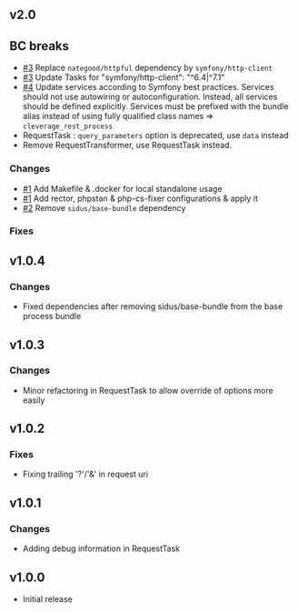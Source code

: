 v2.0
------

## BC breaks

* [#3](https://github.com/cleverage/rest-process-bundle/issues/3) Replace `nategood/httpful` dependency by `symfony/http-client`
* [#3](https://github.com/cleverage/rest-process-bundle/issues/5) Update Tasks for "symfony/http-client": "^6.4|^7.1"
* [#4](https://github.com/cleverage/rest-process-bundle/issues/4) Update services according to Symfony best practices. 
Services should not use autowiring or autoconfiguration. Instead, all services should be defined explicitly.
Services must be prefixed with the bundle alias instead of using fully qualified class names => `cleverage_rest_process`
* RequestTask : `query_parameters` option is deprecated, use `data` instead
* Remove RequestTransformer, use RequestTask instead.

### Changes

* [#1](https://github.com/cleverage/rest-process-bundle/issues/1) Add Makefile & .docker for local standalone usage
* [#1](https://github.com/cleverage/rest-process-bundle/issues/1) Add rector, phpstan & php-cs-fixer configurations & apply it
* [#2](https://github.com/cleverage/rest-process-bundle/issues/2) Remove `sidus/base-bundle` dependency

### Fixes

v1.0.4
------

### Changes

* Fixed dependencies after removing sidus/base-bundle from the base process bundle

v1.0.3
------

### Changes

* Minor refactoring in RequestTask to allow override of options more easily

v1.0.2
------

### Fixes

* Fixing trailing '?'/'&' in request uri

v1.0.1
------

### Changes

* Adding debug information in RequestTask

v1.0.0
------

* Initial release
